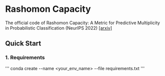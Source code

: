 # Rashomon Capacity
The official code of Rashomon Capacity: A Metric for Predictive Multiplicity in Probabilistic Classification (NeurIPS 2022) [[arxiv]](https://arxiv.org/abs/2206.01295)

## Quick Start
### 1. Requirements
'''
conda create --name <your_env_name> --file requirements.txt
'''
